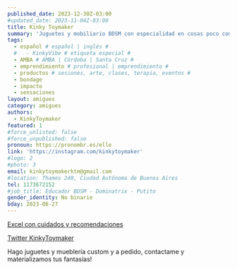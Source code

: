 ```yaml
---
published_date: 2023-12-30Z-03:00
#updated_date: 2023-11-04Z-03:00
title: Kinky Toymaker
summary: 'Juguetes y mobiliario BDSM con especialidad en cosas poco comunes, que no se consiguen y orientadas a optimizar espacio'
tags:
  - español # español | inglés #
  #   - KinkyVibe # etiqueta especial #
  - AMBA # AMBA | Córdoba | Santa Cruz #
  - emprendimiento # profesional | emprendimiento #
  - productos # sesiones, arte, clases, terapia, eventos #
  - bondage
  - impacto
  - sensaciones
layout: amigues
category: amigues
authors:
  - KinkyToymaker
featured: 1
#force_unlisted: false
#force_unpublished: false
pronoun: https://pronombr.es/elle
link: 'https://instagram.com/kinkytoymaker'
#logo: 2
#photo: 3
email: kinkytoymakerktm@gmail.com
#location: Thames 240, Ciudad Autónoma de Buenos Aires
tel: 1173672152
#job_title: Educador BDSM - Dominatrix - Putito
gender_identity: No binarie
bday: 2023-06-27
---
```


[Excel con cuidados y recomendaciones](https://docs.google.com/spreadsheets/d/1DJltfTt-3XC00VDnHquabkad-w2R2RMwG0ONn7u_L9Y/edit?usp=drivesdk)

[Twitter KinkyToymaker](https://twitter.com/KinkyToymaker)

Hago juguetes y mueblería custom y a pedido, contactame y materializamos  tus fantasías!
